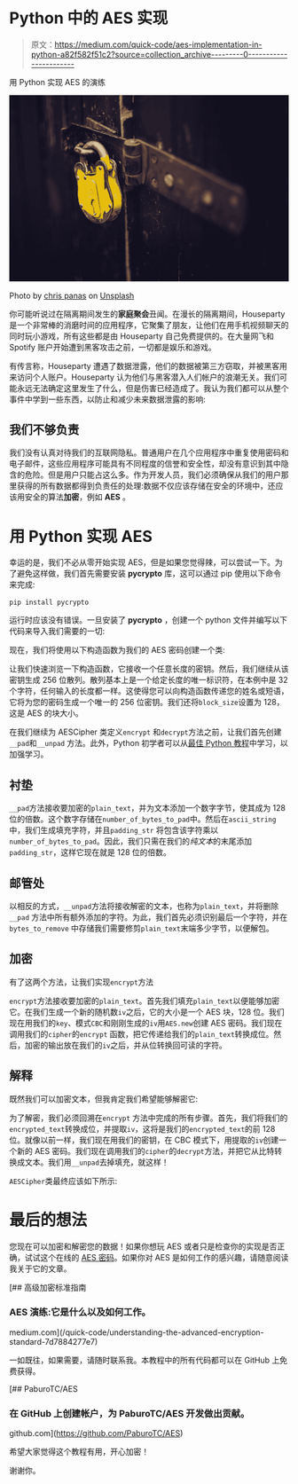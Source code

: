 # Python 中的 AES 实现

> 原文：<https://medium.com/quick-code/aes-implementation-in-python-a82f582f51c2?source=collection_archive---------0----------------------->

用 Python 实现 AES 的演练

![](img/3769600082c52d93de2e99a454fa1efe.png)

Photo by [chris panas](https://unsplash.com/@chrispanas?utm_source=medium&utm_medium=referral) on [Unsplash](https://unsplash.com?utm_source=medium&utm_medium=referral)

你可能听说过在隔离期间发生的**家庭聚会**丑闻。在漫长的隔离期间，Houseparty 是一个非常棒的消磨时间的应用程序，它聚集了朋友，让他们在用手机视频聊天的同时玩小游戏，所有这些都是由 Houseparty 自己免费提供的。在大量网飞和 Spotify 账户开始遭到黑客攻击之前，一切都是娱乐和游戏。

有传言称，Houseparty 遭遇了数据泄露，他们的数据被第三方窃取，并被黑客用来访问个人账户。Houseparty 认为他们与黑客潜入人们帐户的浪潮无关。我们可能永远无法确定这里发生了什么，但是伤害已经造成了。我认为我们都可以从整个事件中学到一些东西，以防止和减少未来数据泄露的影响:

## 我们不够负责

我们没有认真对待我们的互联网隐私。普通用户在几个应用程序中重复使用密码和电子邮件，这些应用程序可能具有不同程度的信誉和安全性，却没有意识到其中隐含的危险。但是用户只能占这么多。作为开发人员，我们必须确保从我们的用户那里获得的所有数据都得到负责任的处理:数据不仅应该存储在安全的环境中，还应该用安全的算法**加密**，例如 **AES** 。

# 用 Python 实现 AES

幸运的是，我们不必从零开始实现 AES，但是如果您觉得辣，可以尝试一下。为了避免这样做，我们首先需要安装 **pycrypto** 库，这可以通过 pip 使用以下命令来完成:

```
pip install pycrypto
```

运行时应该没有错误。一旦安装了 **pycrypto** ，创建一个 python 文件并编写以下代码来导入我们需要的一切:

现在，我们将使用以下构造函数为我们的 AES 密码创建一个类:

让我们快速浏览一下构造函数，它接收一个任意长度的密钥。然后，我们继续从该密钥生成 256 位散列。散列基本上是一个给定长度的唯一标识符，在本例中是 32 个字符，任何输入的长度都一样。这使得您可以向构造函数传递您的姓名或短语，它将为您的密码生成一个唯一的 256 位密钥。我们还将`block_size`设置为 128，这是 AES 的块大小。

在我们继续为 AESCipher 类定义`encrypt` 和`decrypt`方法之前，让我们首先创建`__pad`和`__unpad` 方法。此外，Python 初学者可以从[最佳 Python 教程](https://blog.coursesity.com/pep8-python-code-writing-guide/)中学习，以加强学习。

## 衬垫

`__pad`方法接收要加密的`plain_text`，并为文本添加一个数字字节，使其成为 128 位的倍数。这个数字存储在`number_of_bytes_to_pad`中。然后在`ascii_string`中，我们生成填充字符，并且`padding_str` 将包含该字符乘以`number_of_bytes_to_pad`。因此，我们只需在我们的*纯文本*的末尾添加`padding_str`，这样它现在就是 128 位的倍数。

## 邮管处

以相反的方式，`__unpad`方法将接收解密的文本，也称为`plain_text`，并将删除`__pad` 方法中所有额外添加的字符。为此，我们首先必须识别最后一个字符，并在`bytes_to_remove` 中存储我们需要修剪`plain_text`末端多少字节，以便解包。

## 加密

有了这两个方法，让我们实现`encrypt`方法

`encrypt`方法接收要加密的`plain_text`。首先我们填充`plain_text`以便能够加密它。在我们生成一个新的随机数`iv`之后，它的大小是一个 AES 块，128 位。我们现在用我们的`key`、模式`CBC`和刚刚生成的`iv`用`AES.new`创建 AES 密码。我们现在调用我们的`cipher`的`encrypt` 函数，把它传递给我们的`plain_text`转换成位。然后，加密的输出放在我们的`iv`之后，并从位转换回可读的字符。

## 解释

既然我们可以加密文本，但我肯定我们希望能够解密它:

为了解密，我们必须回溯在`encrypt` 方法中完成的所有步骤。首先，我们将我们的`encrypted_text`转换成位，并提取`iv`，这将是我们的`encrypted_text`的前 128 位。就像以前一样，我们现在用我们的密钥，在 CBC 模式下，用提取的`iv`创建一个新的 AES 密码。我们现在调用我们的`cipher`的`decrypt`方法，并把它从比特转换成文本。我们用`__unpad`去掉填充，就这样！

`AESCipher`类最终应该如下所示:

# 最后的想法

您现在可以加密和解密您的数据！如果你想玩 AES 或者只是检查你的实现是否正确，试试这个在线的 [AES 密码](https://www.devglan.com/online-tools/aes-encryption-decryption)。如果你对 AES 是如何工作的感兴趣，请随意阅读我关于它的文章。

[](/quick-code/understanding-the-advanced-encryption-standard-7d7884277e7) [## 高级加密标准指南

### AES 演练:它是什么以及如何工作。

medium.com](/quick-code/understanding-the-advanced-encryption-standard-7d7884277e7) 

一如既往，如果需要，请随时联系我。本教程中的所有代码都可以在 GitHub 上免费获得。

[](https://github.com/PaburoTC/AES) [## PaburoTC/AES

### 在 GitHub 上创建帐户，为 PaburoTC/AES 开发做出贡献。

github.com](https://github.com/PaburoTC/AES) 

希望大家觉得这个教程有用，开心加密！

谢谢你。